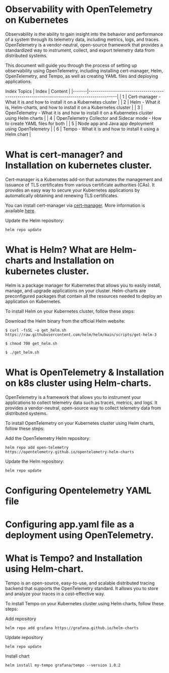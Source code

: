 # Observability with OpenTelemetry on Kubernetes
Observability is the ability to gain insight into the behavior and performance of a system through its telemetry data, including metrics, logs, and traces. OpenTelemetry is a vendor-neutral, open-source framework that provides a standardized way to instrument, collect, and export telemetry data from distributed systems.

This document will guide you through the process of setting up observability using OpenTelemetry, including installing cert-manager, Helm, OpenTelemetry, and Tempo, as well as creating YAML files and deploying applications.

Index Topics
| Index | Content                                                                                    |
|-------|--------------------------------------------------------------------------------------------|
| 1     | Cert-manager - What it is and how to install it on a Kubernetes cluster                     |
| 2     | Helm - What it is, Helm-charts, and how to install it on a Kubernetes cluster                |
| 3     | OpenTelemetry - What it is and how to install it on a Kubernetes cluster using Helm charts |
| 4     | OpenTelemetry Collector and Sidecar mode - How to create YAML files for both                |
| 5     | Node app and Java app deployment using OpenTelemetry                                        |
| 6     | Tempo - What it is and how to install it using a Helm chart                                 |


# What is cert-manager? and Installation on kubernetes cluster.
Cert-manager is a Kubernetes add-on that automates the management and issuance of TLS certificates from various certificate authorities (CAs). It provides an easy way to secure your Kubernetes applications by automatically obtaining and renewing TLS certificates.

You can install cert-manager via [cert-manager](https://cert-manager.io/docs/installation/kubectl/). More information is available [here](https://cert-manager.io/docs/).

Update the Helm repository:
      
```helm repo update```

# What is Helm? What are Helm-charts and Installation on kubernetes cluster. 
Helm is a package manager for Kubernetes that allows you to easily install, manage, and upgrade applications on your cluster. Helm-charts are preconfigured packages that contain all the resources needed to deploy an application on Kubernetes.

To install Helm on your Kubernetes cluster, follow these steps:

Download the Helm binary from the official Helm website:

```$ curl -fsSL -o get_helm.sh https://raw.githubusercontent.com/helm/helm/main/scripts/get-helm-3```

```$ chmod 700 get_helm.sh```

```$ ./get_helm.sh```


# What is OpenTelemetry & Installation on k8s cluster using Helm-charts.
OpenTelemetry is a framework that allows you to instrument your applications to collect telemetry data such as traces, metrics, and logs. It provides a vendor-neutral, open-source way to collect telemetry data from distributed systems.

To install OpenTelemetry on your Kubernetes cluster using Helm charts, follow these steps:

Add the OpenTelemetry Helm repository:

```helm repo add open-telemetry https://opentelemetry.github.io/opentelemetry-helm-charts```

Update the Helm repository:

```helm repo update```

# Configuring Opentelemetry YAML file

# Configuring app.yaml file as a deployment using OpenTelemetry.

# What is Tempo? and Installation using Helm-chart.
Tempo is an open-source, easy-to-use, and scalable distributed tracing backend that supports the OpenTelemetry standard. It allows you to store and analyze your traces in a cost-effective way.

To install Tempo on your Kubernetes cluster using Helm charts, follow these steps:

Add repository

```helm repo add grafana https://grafana.github.io/helm-charts```

Update repository

```helm repo update```

Install chart

```helm install my-tempo grafana/tempo --version 1.0.2```





